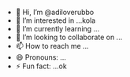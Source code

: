 - 👋 Hi, I’m @adiloverubbo
- 👀 I’m interested in ...kola
- 🌱 I’m currently learning ...
- 💞️ I’m looking to collaborate on ...
- 📫 How to reach me ...
- 😄 Pronouns: ...
- ⚡ Fun fact: ...ok

<!---
adiloverubbo/adiloverubbo is a ✨ special ✨ repository because its `README.md` (this file) appears on your GitHub profile.
You can click the Preview link to take a look at your changes.
--->
